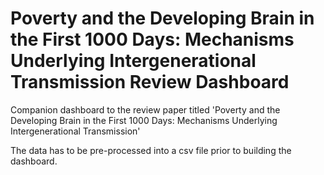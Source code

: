 # Poverty and the Developing Brain in the First 1000 Days: Mechanisms Underlying Intergenerational Transmission Review Dashboard
Companion dashboard to the review paper titled 'Poverty and the Developing Brain in the First 1000 Days: Mechanisms Underlying Intergenerational Transmission'

The data has to be pre-processed into a csv file prior to building the dashboard. 
